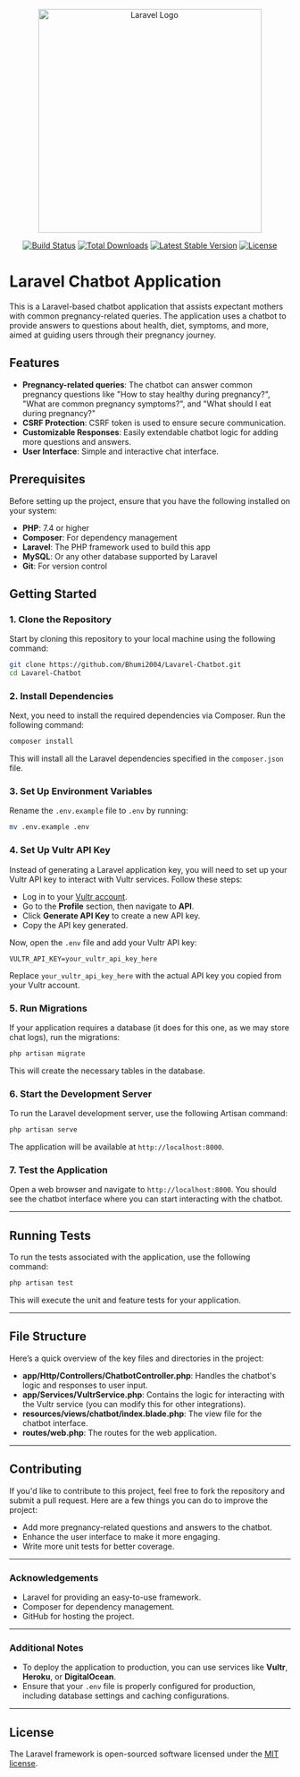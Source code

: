 <p align="center"><a href="https://laravel.com" target="_blank"><img src="https://raw.githubusercontent.com/laravel/art/master/logo-lockup/5%20SVG/2%20CMYK/1%20Full%20Color/laravel-logolockup-cmyk-red.svg" width="400" alt="Laravel Logo"></a></p>

<p align="center">
<a href="https://github.com/laravel/framework/actions"><img src="https://github.com/laravel/framework/workflows/tests/badge.svg" alt="Build Status"></a>
<a href="https://packagist.org/packages/laravel/framework"><img src="https://img.shields.io/packagist/dt/laravel/framework" alt="Total Downloads"></a>
<a href="https://packagist.org/packages/laravel/framework"><img src="https://img.shields.io/packagist/v/laravel/framework" alt="Latest Stable Version"></a>
<a href="https://packagist.org/packages/laravel/framework"><img src="https://img.shields.io/packagist/l/laravel/framework" alt="License"></a>
</p>

# Laravel Chatbot Application

This is a Laravel-based chatbot application that assists expectant mothers with common pregnancy-related queries. The application uses a chatbot to provide answers to questions about health, diet, symptoms, and more, aimed at guiding users through their pregnancy journey.

## Features

- **Pregnancy-related queries**: The chatbot can answer common pregnancy questions like "How to stay healthy during pregnancy?", "What are common pregnancy symptoms?", and "What should I eat during pregnancy?"
- **CSRF Protection**: CSRF token is used to ensure secure communication.
- **Customizable Responses**: Easily extendable chatbot logic for adding more questions and answers.
- **User Interface**: Simple and interactive chat interface.

## Prerequisites

Before setting up the project, ensure that you have the following installed on your system:

- **PHP**: 7.4 or higher
- **Composer**: For dependency management
- **Laravel**: The PHP framework used to build this app
- **MySQL**: Or any other database supported by Laravel
- **Git**: For version control

## Getting Started

### 1. Clone the Repository

Start by cloning this repository to your local machine using the following command:

```bash
git clone https://github.com/Bhumi2004/Lavarel-Chatbot.git
cd Lavarel-Chatbot
```

### 2. Install Dependencies

Next, you need to install the required dependencies via Composer. Run the following command:

```bash
composer install
```

This will install all the Laravel dependencies specified in the `composer.json` file.

### 3. Set Up Environment Variables

Rename the `.env.example` file to `.env` by running:

```bash
mv .env.example .env
```

### 4. Set Up Vultr API Key

Instead of generating a Laravel application key, you will need to set up your Vultr API key to interact with Vultr services. Follow these steps:

- Log in to your [Vultr account](https://www.vultr.com/).
- Go to the **Profile** section, then navigate to **API**.
- Click **Generate API Key** to create a new API key.
- Copy the API key generated.

Now, open the `.env` file and add your Vultr API key:

```env
VULTR_API_KEY=your_vultr_api_key_here
```

Replace `your_vultr_api_key_here` with the actual API key you copied from your Vultr account.

### 5. Run Migrations

If your application requires a database (it does for this one, as we may store chat logs), run the migrations:

```bash
php artisan migrate
```

This will create the necessary tables in the database.

### 6. Start the Development Server

To run the Laravel development server, use the following Artisan command:

```bash
php artisan serve
```

The application will be available at `http://localhost:8000`.

### 7. Test the Application

Open a web browser and navigate to `http://localhost:8000`. You should see the chatbot interface where you can start interacting with the chatbot.

---

## Running Tests

To run the tests associated with the application, use the following command:

```bash
php artisan test
```

This will execute the unit and feature tests for your application.

---

## File Structure

Here’s a quick overview of the key files and directories in the project:

- **app/Http/Controllers/ChatbotController.php**: Handles the chatbot's logic and responses to user input.
- **app/Services/VultrService.php**: Contains the logic for interacting with the Vultr service (you can modify this for other integrations).
- **resources/views/chatbot/index.blade.php**: The view file for the chatbot interface.
- **routes/web.php**: The routes for the web application.

---

## Contributing

If you'd like to contribute to this project, feel free to fork the repository and submit a pull request. Here are a few things you can do to improve the project:

- Add more pregnancy-related questions and answers to the chatbot.
- Enhance the user interface to make it more engaging.
- Write more unit tests for better coverage.

---

### Acknowledgements

- Laravel for providing an easy-to-use framework.
- Composer for dependency management.
- GitHub for hosting the project.

---

### Additional Notes

- To deploy the application to production, you can use services like **Vultr**, **Heroku**, or **DigitalOcean**.
- Ensure that your `.env` file is properly configured for production, including database settings and caching configurations.

---

## License

The Laravel framework is open-sourced software licensed under the [MIT license](https://opensource.org/licenses/MIT).
